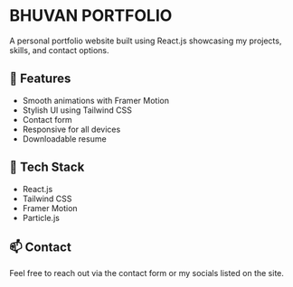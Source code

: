 # BHUVAN PORTFOLIO

A personal portfolio website built using React.js showcasing my projects, skills, and contact options.

## 🌟 Features
- Smooth animations with Framer Motion
- Stylish UI using Tailwind CSS
- Contact form
- Responsive for all devices
- Downloadable resume

## 🚀 Tech Stack
- React.js
- Tailwind CSS
- Framer Motion
- Particle.js

## 📫 Contact
Feel free to reach out via the contact form or my socials listed on the site.
